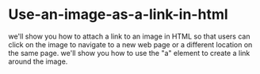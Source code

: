 # Use-an-image-as-a-link-in-html
we'll show you how to attach a link to an image in HTML so that users can click on the image to navigate to a new web page or a different location on the same page. we'll show you how to use the "a" element to create a link around the image.

